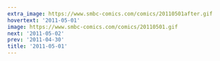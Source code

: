 ```yaml
---
extra_image: https://www.smbc-comics.com/comics/20110501after.gif
hovertext: '2011-05-01'
image: https://www.smbc-comics.com/comics/20110501.gif
next: '2011-05-02'
prev: '2011-04-30'
title: '2011-05-01'
---
```

